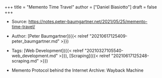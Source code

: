 +++
title = "Memento Time Travel"
author = ["Daniel Biasiotto"]
draft = false
+++

-   Source:  <https://notes.peter-baumgartner.net/2021/05/25/memento-time-travel/>
-   Author: [Peter Baumgartner]({{< relref "20210617125409-peter_baumgartner.md" >}})
-   Tags: [Web Development]({{< relref "20210327105540-web_development.md" >}}), [Scraping]({{< relref "20210617125248-scraping.md" >}})

-   Memento Protocol behind the Internet Archive: Wayback Machine